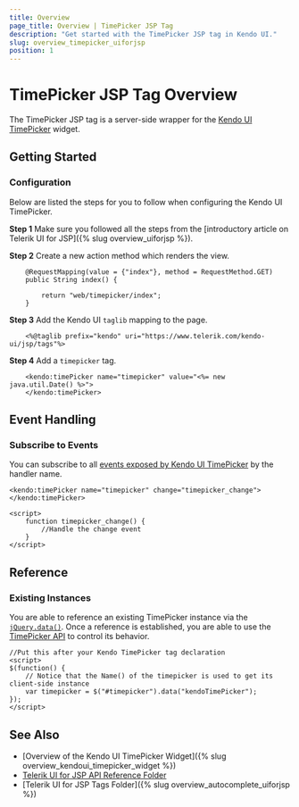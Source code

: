 ```yaml
---
title: Overview
page_title: Overview | TimePicker JSP Tag
description: "Get started with the TimePicker JSP tag in Kendo UI."
slug: overview_timepicker_uiforjsp
position: 1
---
```


# TimePicker JSP Tag Overview

The TimePicker JSP tag is a server-side wrapper for the [Kendo UI TimePicker](/api/javascript/ui/timepicker) widget.

## Getting Started

### Configuration

Below are listed the steps for you to follow when configuring the Kendo UI TimePicker.

**Step 1** Make sure you followed all the steps from the [introductory article on Telerik UI for JSP]({% slug overview_uiforjsp %}).

**Step 2** Create a new action method which renders the view.



        @RequestMapping(value = {"index"}, method = RequestMethod.GET)
        public String index() {

            return "web/timepicker/index";
        }

**Step 3** Add the Kendo UI `taglib` mapping to the page.



        <%@taglib prefix="kendo" uri="https://www.telerik.com/kendo-ui/jsp/tags"%>

**Step 4** Add a `timepicker` tag.



        <kendo:timePicker name="timepicker" value="<%= new java.util.Date() %>">
        </kendo:timePicker>

## Event Handling

### Subscribe to Events

You can subscribe to all [events exposed by Kendo UI TimePicker](/api/javascript/ui/timepicker#events) by the handler name.



    <kendo:timePicker name="timepicker" change="timepicker_change"></kendo:timePicker>

    <script>
        function timepicker_change() {
            //Handle the change event
        }
    </script>

## Reference

### Existing Instances

You are able to reference an existing TimePicker instance via the [`jQuery.data()`](https://api.jquery.com/jQuery.data/). Once a reference is established, you are able to use the [TimePicker API](/api/javascript/ui/timepicker#methods) to control its behavior.



    //Put this after your Kendo TimePicker tag declaration
    <script>
    $(function() {
        // Notice that the Name() of the timepicker is used to get its client-side instance
        var timepicker = $("#timepicker").data("kendoTimePicker");
    });
    </script>

## See Also

* [Overview of the Kendo UI TimePicker Widget]({% slug overview_kendoui_timepicker_widget %})
* [Telerik UI for JSP API Reference Folder](/api/jsp/autocomplete/animation)
* [Telerik UI for JSP Tags Folder]({% slug overview_autocomplete_uiforjsp %})
